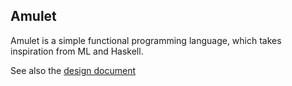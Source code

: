 Amulet
------


Amulet is a simple functional programming language, which takes inspiration from ML and Haskell.

See also the [design document](https://gitlab.com/demhydraz/amulet/blob/master/DESIGN.md)
